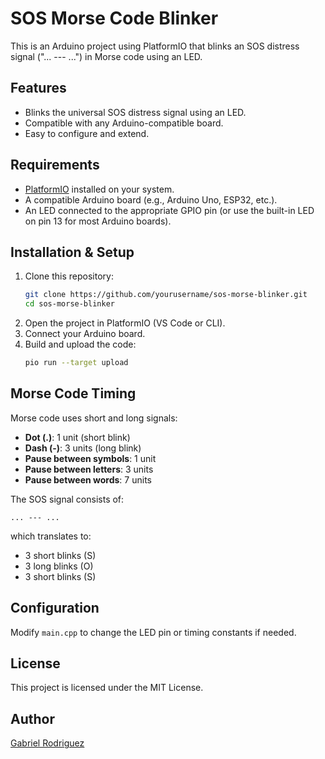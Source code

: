 # SOS Morse Code Blinker

This is an Arduino project using PlatformIO that blinks an SOS distress signal ("... --- ...") in Morse code using an LED.

## Features
- Blinks the universal SOS distress signal using an LED.
- Compatible with any Arduino-compatible board.
- Easy to configure and extend.

## Requirements

- [PlatformIO](https://platformio.org/install) installed on your system.
- A compatible Arduino board (e.g., Arduino Uno, ESP32, etc.).
- An LED connected to the appropriate GPIO pin (or use the built-in LED on pin 13 for most Arduino boards).

## Installation & Setup

1. Clone this repository:
   ```sh
   git clone https://github.com/yourusername/sos-morse-blinker.git
   cd sos-morse-blinker
   ```
2. Open the project in PlatformIO (VS Code or CLI).
3. Connect your Arduino board.
4. Build and upload the code:
   ```sh
   pio run --target upload
   ```

## Morse Code Timing
Morse code uses short and long signals:
- **Dot (.)**: 1 unit (short blink)
- **Dash (-)**: 3 units (long blink)
- **Pause between symbols**: 1 unit
- **Pause between letters**: 3 units
- **Pause between words**: 7 units

The SOS signal consists of:
```
... --- ...
```
which translates to:
- 3 short blinks (S)
- 3 long blinks (O)
- 3 short blinks (S)

## Configuration

Modify `main.cpp` to change the LED pin or timing constants if needed.

## License

This project is licensed under the MIT License.

## Author
[Gabriel Rodriguez](https://github.com/Irexvi)
